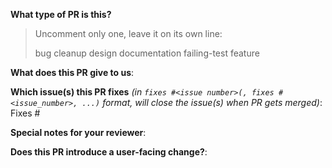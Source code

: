 <!--  Thanks for sending a pull request!  Here are some tips for you:
If this is your first time, read our contributor guidelines https://github.com/nokia/danm/blob/master/CONTRIBUTING.md
-->

**What type of PR is this?**
> Uncomment only one, leave it on its own line:
>
> bug
> cleanup
> design
> documentation
> failing-test
> feature

**What does this PR give to us**:

**Which issue(s) this PR fixes** *(in `fixes #<issue number>(, fixes #<issue_number>, ...)` format, will close the issue(s) when PR gets merged)*:
Fixes #

**Special notes for your reviewer**:

**Does this PR introduce a user-facing change?**:
<!--  
If no, just write "NONE".
If yes, a release note is required:
Enter your extended release note in the block below. If the PR requires additional action from users switching to the new release, include the string "action required".
-->
```release-note

```
